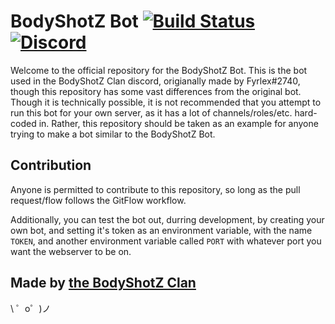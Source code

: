 BodyShotZ Bot [![Build Status][build status]][build status img] [![Discord][discord]][discord shield]
=================
Welcome to the official repository for the BodyShotZ Bot. This is the bot used in the BodyShotZ Clan discord, origianally made by
Fyrlex#2740, though this repository has some vast differences from the original bot. Though it is technically possible,
it is not recommended that you attempt to run this bot for your own server, as it has a lot of channels/roles/etc. hard-coded
in. Rather, this repository should be taken as an example for anyone trying to make a bot similar to the BodyShotZ Bot.

Contribution
------------
Anyone is permitted to contribute to this repository, so long as the pull request/flow follows the GitFlow workflow.

Additionally, you can test the bot out, durring development, by creating your own bot, and setting it's token as an environment
variable, with the name `TOKEN`, and another environment variable called `PORT` with whatever port you want the webserver
to be on.


Made by [the BodyShotZ Clan][discord]
-------------------

\ ゜o゜)ノ

 [build status]: https://travis-ci.org/BSFishy/bodyshotz-bot.svg?branch=master
 [build status img]: https://travis-ci.org/BSFishy/bodyshotz-bot
 [discord]: https://discord.gg/CWETNzs
 [discord shield]: https://img.shields.io/badge/Invite-Discord-blue.png?longCache=true&style=flat